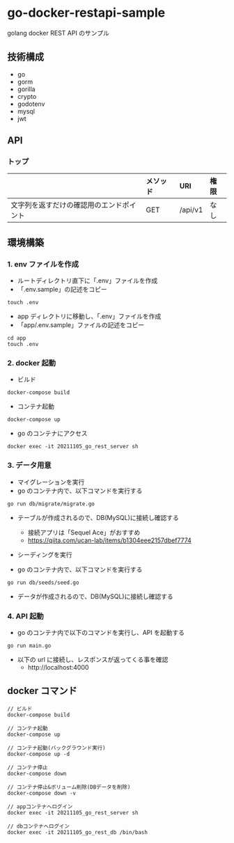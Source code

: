 # go-docker-restapi-sample

golang docker REST API のサンプル

## 技術構成

- go
- gorm
- gorilla
- crypto
- godotenv
- mysql
- jwt

## API

### トップ

|                                          | メソッド | URI     | 権限 |
| :--------------------------------------- | :------- | :------ | :--- |
| 文字列を返すだけの確認用のエンドポイント | GET      | /api/v1 | なし |

## 環境構築

### 1. env ファイルを作成

- ルートディレクトリ直下に「.env」ファイルを作成
- 「.env.sample」の記述をコピー

```
touch .env
```

- app ディレクトリに移動し、「.env」ファイルを作成
- 「app/.env.sample」ファイルの記述をコピー

```
cd app
touch .env
```

### 2. docker 起動

- ビルド

```
docker-compose build
```

- コンテナ起動

```
docker-compose up
```

- go のコンテナにアクセス

```
docker exec -it 20211105_go_rest_server sh
```

### 3. データ用意

- マイグレーションを実行
- go のコンテナ内で、以下コマンドを実行する

```
go run db/migrate/migrate.go
```

- テーブルが作成されるので、DB(MySQL)に接続し確認する

  - 接続アプリは「Sequel Ace」がおすすめ
  - https://qiita.com/ucan-lab/items/b1304eee2157dbef7774

- シーディングを実行
- go のコンテナ内で、以下コマンドを実行する

```
go run db/seeds/seed.go
```

- データが作成されるので、DB(MySQL)に接続し確認する

### 4. API 起動

- go のコンテナ内で以下のコマンドを実行し、API を起動する

```
go run main.go
```

- 以下の url に接続し、レスポンスが返ってくる事を確認
  - http://localhost:4000

## docker コマンド

```
// ビルド
docker-compose build

// コンテナ起動
docker-compose up

// コンテナ起動(バックグラウンド実行)
docker-compose up -d

// コンテナ停止
docker-compose down

// コンテナ停止&ボリューム削除(DBデータを削除)
docker-compose down -v

// appコンテナへログイン
docker exec -it 20211105_go_rest_server sh

// dbコンテナへログイン
docker exec -it 20211105_go_rest_db /bin/bash

```
